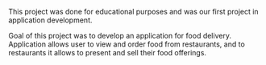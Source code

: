 This project was done for educational purposes and was our first project in application development.


Goal of this project was to develop an application for food delivery.
Application allows user to view and order food from restaurants, and to restaurants it allows to present and sell their food offerings.

